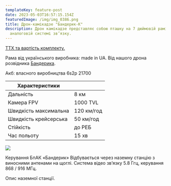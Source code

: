 ```yaml
---
templateKey: feature-post
date: 2023-05-03T16:57:15.154Z
featuredImage: /img/img_0386.png
title: Дрон-камікадзе "Бандерик-К"
description: Дрон камікадзе представляє собою пташку на 7 дюймовій рамі на
  аналоговій системі зв’язку.
---
```

<a href="https://drive.google.com/file/d/1yxVBz67OVpUXFvKSHm4JZDNRjbxXJv-D/view?usp=share_link">ТТХ та вартість комплекту.</a>

Рама від українського виробника:
made in UA. Від нашого дрона
розвідника <a href="https://dronarnia.com.ua/feature/scout-drone-banderyk/" rel="noopener noreferrer">Бандерика</a>.

Акб: власного виробництва 6s2p
21700

| Характеристики        |            |
| --------------------- | ---------- |
| Дальність             | 8 км       |
| Камера FPV            | 1000 TVL   |
| Швидкість максимальна | 120 км/год |
| Швидкість крейсерська | 50 км/год  |
| Стійкість             | до РЕБ     |
| Час польоту           | 15 хв      |



![](/img/img_0646.jpg)

Керування БпАК «Бандерик»
Відбувається через наземну станцію з виносними
антенами на щоглі. Система відео зв’язку 5.8 Ггц,
керування 868 / 916 МГц.

Опис наземної станції.